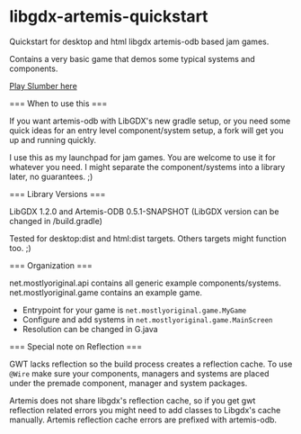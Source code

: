 libgdx-artemis-quickstart
=========================

Quickstart for desktop and html libgdx artemis-odb based jam games.

Contains a very basic game that demos some typical systems and components.

[Play Slumber here](http://www.mostlyoriginal.net/play-slumber/)

=== When to use this ===

If you want artemis-odb with LibGDX's new gradle setup, or you need
some quick ideas for an entry level component/system setup, a fork
will get you up and running quickly.

I use this as my launchpad for jam games. You are welcome to use
it for whatever you need. I might separate the component/systems
into a library later, no guarantees. ;)

=== Library Versions ===

LibGDX 1.2.0 and Artemis-ODB 0.5.1-SNAPSHOT
(LibGDX version can be changed in /build.gradle)

Tested for desktop:dist and html:dist targets. Others targets might function too. ;)

=== Organization ===

net.mostlyoriginal.api contains all generic example components/systems.
net.mostlyoriginal.game contains an example game.

- Entrypoint for your game is ```net.mostlyoriginal.game.MyGame```
- Configure and add systems in ```net.mostlyoriginal.game.MainScreen```
- Resolution can be changed in G.java

=== Special note on Reflection ===

GWT lacks reflection so the build process creates a reflection cache. To use
```@Wire``` make sure your components, managers and systems are placed under
the premade component, manager and system packages.

Artemis does not share libgdx's reflection cache, so if you get gwt reflection
related errors you might need to add classes to Libgdx's cache manually.
Artemis reflection cache errors are prefixed with artemis-odb.

```